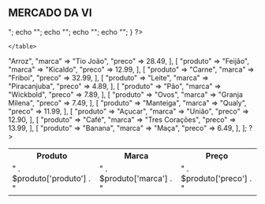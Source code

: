  <html lang="en">
 <head>
    <meta charset="UTF-8">
    <meta http-equiv="X-UA-Compatible" content="IE=edge">
   <meta name="viewport" content="width=device-width, initial-scale=1.0">
    <link rel="stylesheet" href="style.css">
 <title>Produtos de Mercado</title>
 </head>
 <body>
    <h2>MERCADO DA VI</h2>
    <table>
        <tr>
            <th>Produto</th>
            <th>Marca</th>
            <th>Preço</th>
        </tr>
        
 <?php 

        require('produtos.php');
        foreach($produtos as $produto) {
            echo "<tr>";
            echo "<td>" . $produto['produto'] . "</td>";
            echo "<td>" . $produto['marca'] . "</td>";
            echo "<td>" . $produto['preco'] . "</td>";
            echo "</tr>";
        }           
 ?>
    </table>    
 </body>
 </html>

<?php 

    
$produtos = [
    [
    "produto" => "Arroz",
    "marca" => "Tio João",
    "preco" => 28.49, 
    ],
    [
    "produto" => "Feijão",
    "marca" => "Kicaldo",
    "preco" => 12.99, 
    ],
    [
    "produto" => "Carne",
    "marca" => "Friboi",
    "preco" => 32.99, 
    ],
    [
    "produto" => "Leite",
    "marca" => "Piracanjuba",
    "preco" => 4.89, 
    ],
    [
    "produto" => "Pão",
    "marca" => "Wickbold",
    "preco" => 7.89,
    ],
    [
    "produto" => "Ovos",
    "marca" => "Granja Milena",
    "preco" => 7.49, 
    ],
    [
    "produto" => "Manteiga",
    "marca" => "Qualy",
    "preco" => 11.99, 
    ],
    [
    "produto" => "Açucar",
    "marca" => "União",
    "preco" => 12.90, 
    ],
    [
    "produto" => "Café",
    "marca" => "Tres Corações",
    "preco" => 13.99, 
    ],
    [
    "produto" => "Banana",
    "marca" => "Maça",
    "preco" => 6.49, 
    ],
]; 

?>